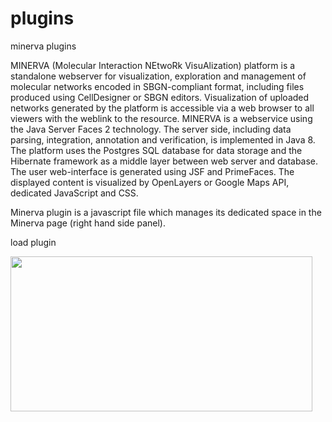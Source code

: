 # plugins
minerva plugins


MINERVA (Molecular Interaction NEtwoRk VisuAlization) platform is a standalone webserver for visualization, exploration and management of molecular networks encoded in SBGN-compliant format, including files produced using CellDesigner or SBGN editors. Visualization of uploaded networks generated by the platform is accessible via a web browser to all viewers with the weblink to the resource. MINERVA is a webservice using the Java Server Faces 2 technology. The server side, including data parsing, integration, annotation and verification, is implemented in Java 8. The platform uses the Postgres SQL database for data storage and the Hibernate framework as a middle layer between web server and database. The user web-interface is generated using JSF and PrimeFaces. The displayed content is visualized by OpenLayers or Google Maps API, dedicated JavaScript and CSS.

Minerva plugin is a javascript file which manages its dedicated space in the Minerva page (right hand side panel). 

<p style="text-align: left;">load plugin</p>
<p style="text-align: left;"><img class="aligncenter " src="https://air.bio.informatik.uni-rostock.de/files/img/Plugins/plugin_selection_screenshot.png" width="483" height="248" /></p>
